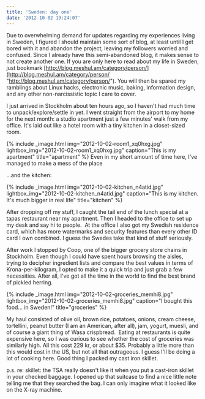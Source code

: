 ```yaml
---
title: 'Sweden: day one'
date: '2012-10-02 19:24:07'
---
```



Due to overwhelming demand for updates regarding my experiences living in Sweden, I figured I should maintain some sort of blog, at least until I get bored with it and abandon the project, leaving my followers worried and confused. Since I already have this semi-abandoned blog, it makes sense to not create another one. If you are only here to read about my life in Sweden, just bookmark [http://blog.meshul.am/category/person/](http://blog.meshul.am/category/person/ "http://blog.meshul.am/category/person/"). You will then be spared my ramblings about Linux hacks, electronic music, baking, information design, and any other non-narcissistic topic I care to cover.

I just arrived in Stockholm about ten hours ago, so I haven't had much time to unpack/explore/settle in yet. I went straight from the airport to my home for the next month: a studio apartment just a few minutes' walk from my office. It's laid out like a hotel room with a tiny kitchen in a closet-sized room.

{% include _image.html img="2012-10-02-room1_xq0hxg.jpg" lightbox_img="2012-10-02-room1_xq0hxg.jpg" caption="This is my apartment" title="apartment"  %}
Even in my short amount of time here, I've managed to make a mess of the place

...and the kitchen:

{% include _image.html img="2012-10-02-kitchen_n4atid.jpg" lightbox_img="2012-10-02-kitchen_n4atid.jpg" caption="This is my kitchen. It's much bigger in real life" title="kitchen" %}

After dropping off my stuff, I caught the tail end of the lunch special at a tapas restaurant near my apartment. Then I headed to the office to set up my desk and say hi to people.  At the office I also got my Swedish residence card, which has more watermarks and security features than every other ID card I own combined. I guess the Swedes take that kind of stuff seriously.

After work I stopped by Coop, one of the bigger grocery store chains in Stockholm. Even though I could have spent hours browsing the aisles, trying to decipher ingredient lists and compare the best values in terms of Krona-per-kilogram, I opted to make it a quick trip and just grab a few necessities. After all, I've got all the time in the world to find the best brand of pickled herring.

{% include _image.html img="2012-10-02-groceries_memhi8.jpg" lightbox_img="2012-10-02-groceries_memhi8.jpg" caption="I bought this food... in Sweden!" title="groceries"  %}

My haul consisted of olive oil, brown rice, potatoes, onions, cream cheese, tortellini, peanut butter (I am an American, after all), jam, yogurt, muesli, and of course a giant thing of Wasa crispbread.  Eating at restaurants is quite expensive here, so I was curious to see whether the cost of groceries was similarly high. All this cost 229 kr, or about $35. Probably a little more than this would cost in the US, but not all that outrageous. I guess I'll be doing a lot of cooking here. Good thing I packed my cast iron skillet.

p.s. re: skillet: the TSA really doesn't like it when you put a cast-iron skillet in your checked baggage. I opened up that suitcase to find a nice little note telling me that they searched the bag. I can only imagine what it looked like on the X-ray machine.

